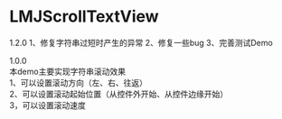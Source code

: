 # LMJScrollTextView
             
1.2.0
1、修复字符串过短时产生的异常
2、修复一些bug
3、完善测试Demo

1.0.0     
本demo主要实现字符串滚动效果     
1、可以设置滚动方向（左、右、往返）    
2、可以设置滚动起始位置（从控件外开始、从控件边缘开始）    
3，可以设置滚动速度



